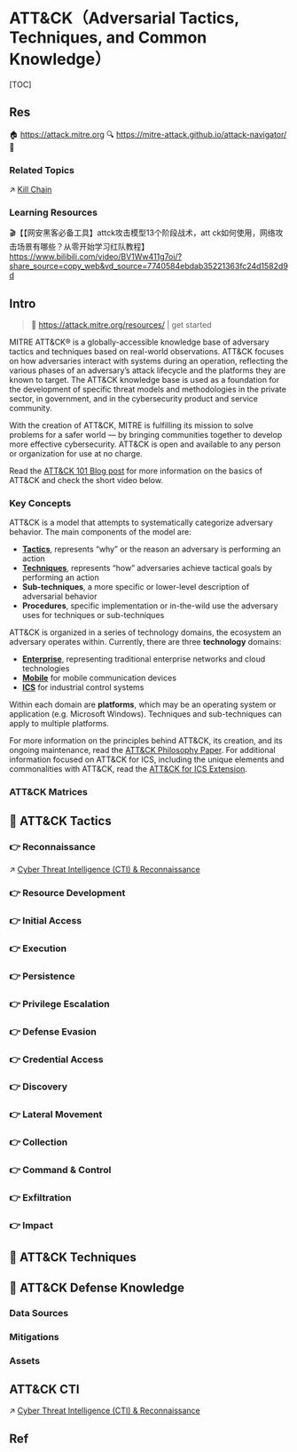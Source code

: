 # ATT&CK（Adversarial Tactics, Techniques, and Common Knowledge）

[TOC]



## Res
🏠 https://attack.mitre.org
🔍 https://mitre-attack.github.io/attack-navigator/
🚧 


### Related Topics
↗ [Kill Chain](../../../☠️%20Kill%20Chain/Kill%20Chain.md)


### Learning Resources
🎬【【网安黑客必备工具】attck攻击模型13个阶段战术，att ck如何使用，网络攻击场景有哪些？从零开始学习红队教程】 https://www.bilibili.com/video/BV1Ww411g7oi/?share_source=copy_web&vd_source=7740584ebdab35221363fc24d1582d9d



## Intro
> 🔗 https://attack.mitre.org/resources/ | get started

MITRE ATT&CK® is a globally-accessible knowledge base of adversary tactics and techniques based on real-world observations. ATT&CK focuses on how adversaries interact with systems during an operation, reflecting the various phases of an adversary’s attack lifecycle and the platforms they are known to target. The ATT&CK knowledge base is used as a foundation for the development of specific threat models and methodologies in the private sector, in government, and in the cybersecurity product and service community.

With the creation of ATT&CK, MITRE is fulfilling its mission to solve problems for a safer world — by bringing communities together to develop more effective cybersecurity. ATT&CK is open and available to any person or organization for use at no charge.

Read the [ATT&CK 101 Blog post](https://medium.com/mitre-attack/att-ck-101-17074d3bc62) for more information on the basics of ATT&CK and check the short video below.


### Key Concepts
ATT&CK is a model that attempts to systematically categorize adversary behavior. The main components of the model are:
- **[Tactics](https://attack.mitre.org/tactics/enterprise/)**, represents “why” or the reason an adversary is performing an action
- **[Techniques](https://attack.mitre.org/techniques/enterprise/)**, represents “how” adversaries achieve tactical goals by performing an action
- **Sub-techniques**, a more specific or lower-level description of adversarial behavior
- **Procedures**, specific implementation or in-the-wild use the adversary uses for techniques or sub-techniques

ATT&CK is organized in a series of technology domains, the ecosystem an adversary operates within. Currently, there are three **technology** domains:
- **[Enterprise](https://attack.mitre.org/matrices/enterprise/)**, representing traditional enterprise networks and cloud technologies
- **[Mobile](https://attack.mitre.org/matrices/mobile/)** for mobile communication devices
- **[ICS](https://attack.mitre.org/matrices/ics/)** for industrial control systems

Within each domain are **platforms**, which may be an operating system or application (e.g. Microsoft Windows). Techniques and sub-techniques can apply to multiple platforms.

For more information on the principles behind ATT&CK, its creation, and its ongoing maintenance, read the [ATT&CK Philosophy Paper](https://attack.mitre.org/docs/ATTACK_Design_and_Philosophy_March_2020.pdf). For additional information focused on ATT&CK for ICS, including the unique elements and commonalities with ATT&CK, read the [ATT&CK for ICS Extension](https://attack.mitre.org/docs/ATTACK_for_ICS_Philosophy_March_2020.pdf).


### ATT&CK Matrices



## 🎯 ATT&CK Tactics
### 👉 Reconnaissance
↗ [Cyber Threat Intelligence (CTI) & Reconnaissance](../🛰️%20Cyber%20Threat%20Intelligence%20(CTI)%20&%20Reconnaissance/Cyber%20Threat%20Intelligence%20(CTI)%20&%20Reconnaissance.md)


### 👉 Resource Development

### 👉 Initial Access

### 👉 Execution

### 👉 Persistence

### 👉 Privilege Escalation

### 👉 Defense Evasion

### 👉 Credential Access

### 👉 Discovery

### 👉 Lateral Movement

### 👉 Collection

### 👉 Command & Control

### 👉 Exfiltration

### 👉 Impact



## 🎯 ATT&CK Techniques



## 🎯 ATT&CK Defense Knowledge
### Data Sources


### Mitigations


### Assets



## ATT&CK CTI
↗ [Cyber Threat Intelligence (CTI) & Reconnaissance](../🛰️%20Cyber%20Threat%20Intelligence%20(CTI)%20&%20Reconnaissance/Cyber%20Threat%20Intelligence%20(CTI)%20&%20Reconnaissance.md)



## Ref
[恶意软件静态分析利器：Capa与ATT&amp;CK技战术的结合]: https://cloud.baidu.com/article/3213021

[高级威胁攻击技战术分析]: https://0x666.club/tradecraft-analysis/
